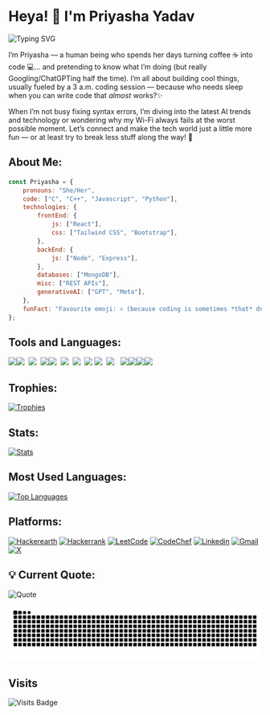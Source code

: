 # Heya! 👋 I'm Priyasha Yadav
![Typing SVG](https://readme-typing-svg.herokuapp.com?font=Fira+Code&pause=1000&width=435&lines=Welcome+to+my+Github+profile!)

I’m Priyasha — a human being who spends her days turning coffee ☕ into code 💻... and pretending to know what I’m doing (but really Googling/ChatGPTing half the time). I’m all about building cool things, usually fueled by a 3 a.m. coding session — because who needs sleep when you can write code that *almost* works?✨

When I’m not busy fixing syntax errors, I’m diving into the latest AI trends and technology or wondering why my Wi-Fi always fails at the worst possible moment. Let’s connect and make the tech world just a little more fun — or at least try to break less stuff along the way! 🚀


## About Me:
```javascript
const Priyasha = {
    pronouns: "She/Her",
    code: ["C", "C++", "Javascript", "Python"],
    technologies: {
        frontEnd: {
            js: ["React"],
            css: ["Tailwind CSS", "Bootstrap"],
        },
        backEnd: {
            js: ["Node", "Express"],
        },
        databases: ["MongoDB"],
        misc: ["REST APIs"],
        generativeAI: ["GPT", "Meta"],
    },
    funFact: "Favourite emoji: 💀 (because coding is sometimes *that* dramatic)"
};
```

## Tools and Languages:
<img height="50" src="https://user-images.githubusercontent.com/25181517/192108372-f71d70ac-7ae6-4c0d-8395-51d8870c2ef0.png"><img height="50" src="https://user-images.githubusercontent.com/25181517/192108374-8da61ba1-99ec-41d7-80b8-fb2f7c0a4948.png">&nbsp;&nbsp;<img height="50" src="https://user-images.githubusercontent.com/25181517/192108891-d86b6220-e232-423a-bf5f-90903e6887c3.png">&nbsp;&nbsp;<img height="50" src="https://user-images.githubusercontent.com/25181517/192158954-f88b5814-d510-4564-b285-dff7d6400dad.png"><img height="50" src="https://user-images.githubusercontent.com/25181517/183898674-75a4a1b1-f960-4ea9-abcb-637170a00a75.png">&nbsp;&nbsp;<img height="50" src="https://user-images.githubusercontent.com/25181517/183898054-b3d693d4-dafb-4808-a509-bab54cf5de34.png">&nbsp;&nbsp;<img height="50" src="https://user-images.githubusercontent.com/25181517/189715289-df3ee512-6eca-463f-a0f4-c10d94a06b2f.png">&nbsp;&nbsp;<img height="50" src="https://user-images.githubusercontent.com/25181517/117447155-6a868a00-af3d-11eb-9cfe-245df15c9f3f.png">&nbsp;<img height="50" src="https://user-images.githubusercontent.com/25181517/183897015-94a058a6-b86e-4e42-a37f-bf92061753e5.png">&nbsp;&nbsp;<img height="50" src="https://user-images.githubusercontent.com/25181517/192106070-46255bcf-65e6-4c6b-a296-bf8d0d8fb2a7.png">&nbsp; &nbsp;<img height="50" src="https://user-images.githubusercontent.com/25181517/192109061-e138ca71-337c-4019-8d42-4792fdaa7128.png"><img height="50" src="https://raw.githubusercontent.com/marwin1991/profile-technology-icons/refs/heads/main/icons/tailwind_css.png"><img height="50" src="https://raw.githubusercontent.com/marwin1991/profile-technology-icons/refs/heads/main/icons/c++.png"><img height="50" src="https://raw.githubusercontent.com/marwin1991/profile-technology-icons/refs/heads/main/icons/mongodb.png">
<!--https://github.com/marwin1991/profile-technology-icons-->
## Trophies:
[![Trophies](https://github-profile-trophy.vercel.app/?username=Priyasha-Yadav&theme=juicyfresh&no-frame=true&margin-w=15&margin-h=15)](https://github.com/Priyasha-Yadav)


## Stats:
[![Stats](https://github-readme-stats.vercel.app/api?username=Priyasha-Yadav\&show_icons=true\&rank_icon=github&theme=highcontrast&border_color=00000000)](https://github.com/Priyasha-Yadav)


## Most Used Languages:
[![Top Languages](https://github-readme-stats.vercel.app/api/top-langs/?username=Priyasha-Yadav&layout=compact&theme=highcontrast&border_color=00000000)](https://github.com/Priyasha-Yadav)

## Platforms:

[![Hackerearth](https://img.shields.io/badge/HackerEarth-%232C3454.svg?&style=for-the-badge&logo=HackerEarth&logoColor=Blue)](https://www.hackerearth.com/@priyasha.yadav.cg)
[![Hackerrank](https://img.shields.io/badge/-Hackerrank-2EC866?style=for-the-badge&logo=HackerRank&logoColor=white)](https://www.hackerrank.com/profile/priyasha_yadav_1)
[![LeetCode](https://img.shields.io/badge/LeetCode-000000?style=for-the-badge&logo=LeetCode&logoColor=#d16c06)](https://leetcode.com/u/Priyasha_Yadav/)
[![CodeChef](https://img.shields.io/badge/CodeChef-%23964B00.svg?style=for-the-badge&logo=CodeChef&logoColor=white)](https://www.codechef.com/users/priyasha_yadav)
[![Linkedin](https://img.shields.io/badge/LinkedIn-0077B5?style=for-the-badge&logo=linkedin&logoColor=white)](https://www.linkedin.com/in/priyasha-yadav-3a098833a)
[![Gmail](https://img.shields.io/badge/Gmail-D14836?style=for-the-badge&logo=gmail&logoColor=white)](mailto:priyasha.yadav.cg@gmail.com)
[![X](https://img.shields.io/badge/X-%23000000.svg?style=for-the-badge&logo=X&logoColor=white)](https://x.com/YadavPriyasha)


## 💡 Current Quote: 
![Quote](https://quotes-github-readme.vercel.app/api?type=horizontal&theme=catppuccin)
<!---
Priyasha-Yadav/Priyasha-Yadav is a ✨ special ✨ repository because its README.md (this file) appears on your GitHub profile.
You can click the Preview link to take a look at your changes.

<a href="https://app.daily.dev/priyashayadav"><img src="https://api.daily.dev/devcards/v2/1Lf1eC3xtm6yG7SuAA0Bt.png?type=wide&r=dgy" width="652" alt="Priyasha Yadav's Dev Card"/></a>
--->
![GitHub Contribution Snake Dark](https://raw.githubusercontent.com/Priyasha-Yadav/Priyasha-Yadav/output/github-contribution-grid-snake-dark.svg)
## Visits
![Visits Badge](https://profile-counter.glitch.me/Priyasha-Yadav/count.svg)
